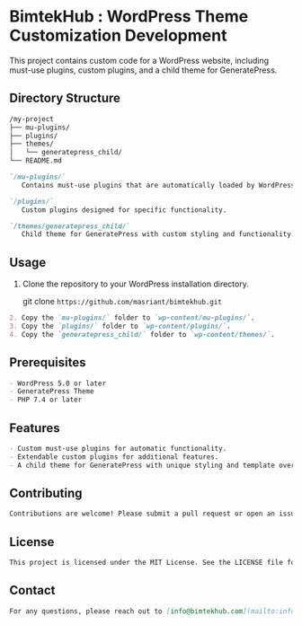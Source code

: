 # BimtekHub : WordPress Theme Customization Development
This project contains custom code for a WordPress website, including must-use plugins, custom plugins, and a child theme for GeneratePress.

## Directory Structure
```bash
/my-project
├── mu-plugins/
├── plugins/
├── themes/
│   └── generatepress_child/
└── README.md
```
```markdown
`/mu-plugins/`
   Contains must-use plugins that are automatically loaded by WordPress.

`/plugins/`
   Custom plugins designed for specific functionality.

`/themes/generatepress_child/`
   Child theme for GeneratePress with custom styling and functionality.
```
## Usage
1. Clone the repository to your WordPress installation directory.

   git clone `https://github.com/masriant/bimtekhub.git`
```markdown
2. Copy the `mu-plugins/` folder to `wp-content/mu-plugins/`.
3. Copy the `plugins/` folder to `wp-content/plugins/`.
4. Copy the `generatepress_child/` folder to `wp-content/themes/`.
```
## Prerequisites
```markdown
- WordPress 5.0 or later
- GeneratePress Theme
- PHP 7.4 or later
```
## Features
```markdown
- Custom must-use plugins for automatic functionality.
- Extendable custom plugins for additional features.
- A child theme for GeneratePress with unique styling and template overrides.
```
## Contributing
```markdown
Contributions are welcome! Please submit a pull request or open an issue if you find any bugs.
```
## License
```markdown
This project is licensed under the MIT License. See the LICENSE file for more details.
```
## Contact
```markdown
For any questions, please reach out to [info@bimtekhub.com](mailto:info@bimtekhub.com).
```
